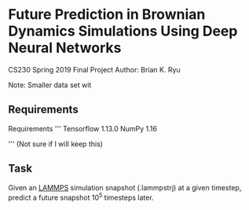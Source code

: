 # Future Prediction in Brownian Dynamics Simulations Using Deep Neural Networks
CS230 Spring 2019 Final Project
Author: Brian K. Ryu

Note: Smaller data set wit

## Requirements
Requirements
'''
Tensorflow 1.13.0
NumPy 1.16

'''
(Not sure if I will keep this)

## Task
Given an [LAMMPS][LAMMPS] simulation snapshot (.lammpstrj) at a given timestep, predict a future snapshot 10<sup>5</sup> timesteps later.


[LAMMPS]: https://lammps.sandia.gov/